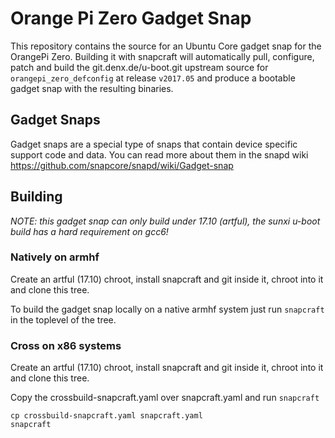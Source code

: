# Orange Pi Zero Gadget Snap

This repository contains the source for an Ubuntu Core gadget snap
for the OrangePi Zero. Building it with snapcraft will
automatically pull, configure, patch and build the git.denx.de/u-boot.git
upstream source for `orangepi_zero_defconfig` at release `v2017.05` and produce
a bootable gadget snap with the resulting binaries.

## Gadget Snaps

Gadget snaps are a special type of snaps that contain device specific support
code and data. You can read more about them in the snapd wiki
https://github.com/snapcore/snapd/wiki/Gadget-snap

## Building

*NOTE: this gadget snap can only build under 17.10 (artful), the sunxi u-boot build
has a hard requirement on gcc6!*

### Natively on armhf

Create an artful (17.10) chroot, install snapcraft and git inside it, chroot into it
and clone this tree.

To build the gadget snap locally on a native armhf system just run `snapcraft`
in the toplevel of the tree.

### Cross on x86 systems

Create an artful (17.10) chroot, install snapcraft and git inside it, chroot into it
and clone this tree.

Copy the crossbuild-snapcraft.yaml over snapcraft.yaml and run `snapcraft`

```
cp crossbuild-snapcraft.yaml snapcraft.yaml
snapcraft
```

